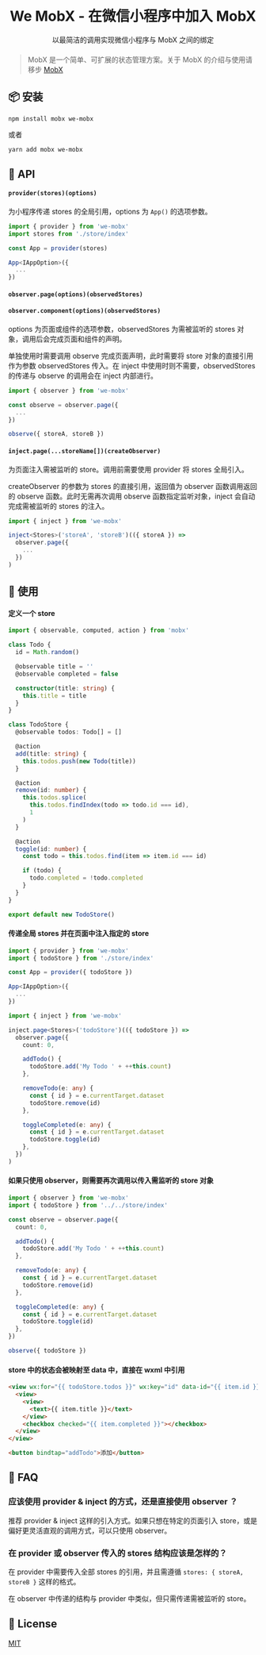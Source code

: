 <h1 align="center">We MobX - 在微信小程序中加入 MobX</h1>

<div align="center">以最简洁的调用实现微信小程序与 MobX 之间的绑定</div>

####

> MobX 是一个简单、可扩展的状态管理方案。关于 MobX 的介绍与使用请移步 [MobX](https://mobx.js.org/README.html)

## 📦 安装

```
npm install mobx we-mobx
```

或者

```
yarn add mobx we-mobx
```

## 📖 API

#### `provider(stores)(options)`

为小程序传递 stores 的全局引用，options 为 `App()` 的选项参数。

```ts
import { provider } from 'we-mobx'
import stores from './store/index'

const App = provider(stores)

App<IAppOption>({
  ...
})
```

#### `observer.page(options)(observedStores)`

#### `observer.component(options)(observedStores)`

options 为页面或组件的选项参数，observedStores 为需被监听的 stores 对象，调用后会完成页面和组件的声明。

单独使用时需要调用 observe 完成页面声明，此时需要将 store 对象的直接引用作为参数 observedStores 传入。在 inject 中使用时则不需要，observedStores 的传递与 observe 的调用会在 inject 内部进行。

```ts
import { observer } from 'we-mobx'

const observe = observer.page({
  ...
})

observe({ storeA, storeB })
```

#### `inject.page(...storeName[])(createObserver)`

为页面注入需被监听的 store。调用前需要使用 provider 将 stores 全局引入。

createObserver 的参数为 stores 的直接引用，返回值为 observer 函数调用返回的 observe 函数。此时无需再次调用 observe 函数指定监听对象，inject 会自动完成需被监听的 stores 的注入。

```ts
import { inject } from 'we-mobx'

inject<Stores>('storeA', 'storeB')(({ storeA }) =>
  observer.page({
    ...
  })
)
```

## 🏀 使用

#### 定义一个 store

```ts
import { observable, computed, action } from 'mobx'

class Todo {
  id = Math.random()

  @observable title = ''
  @observable completed = false

  constructor(title: string) {
    this.title = title
  }
}

class TodoStore {
  @observable todos: Todo[] = []

  @action
  add(title: string) {
    this.todos.push(new Todo(title))
  }

  @action
  remove(id: number) {
    this.todos.splice(
      this.todos.findIndex(todo => todo.id === id),
      1
    )
  }

  @action
  toggle(id: number) {
    const todo = this.todos.find(item => item.id === id)

    if (todo) {
      todo.completed = !todo.completed
    }
  }
}

export default new TodoStore()
```

#### 传递全局 stores 并在页面中注入指定的 store

```ts
import { provider } from 'we-mobx'
import { todoStore } from './store/index'

const App = provider({ todoStore })

App<IAppOption>({
  ...
})
```

```ts
import { inject } from 'we-mobx'

inject.page<Stores>('todoStore')(({ todoStore }) =>
  observer.page({
    count: 0,

    addTodo() {
      todoStore.add('My Todo ' + ++this.count)
    },

    removeTodo(e: any) {
      const { id } = e.currentTarget.dataset
      todoStore.remove(id)
    },

    toggleCompleted(e: any) {
      const { id } = e.currentTarget.dataset
      todoStore.toggle(id)
    },
  })
)
```

#### 如果只使用 observer，则需要再次调用以传入需监听的 store 对象

```ts
import { observer } from 'we-mobx'
import { todoStore } from '../../store/index'

const observe = observer.page({
  count: 0,

  addTodo() {
    todoStore.add('My Todo ' + ++this.count)
  },

  removeTodo(e: any) {
    const { id } = e.currentTarget.dataset
    todoStore.remove(id)
  },

  toggleCompleted(e: any) {
    const { id } = e.currentTarget.dataset
    todoStore.toggle(id)
  },
})

observe({ todoStore })
```

#### store 中的状态会被映射至 data 中，直接在 wxml 中引用

```html
<view wx:for="{{ todoStore.todos }}" wx:key="id" data-id="{{ item.id }}" bindtap="toggleCompleted">
  <view>
    <view>
      <text>{{ item.title }}</text>
    </view>
    <checkbox checked="{{ item.completed }}"></checkbox>
  </view>
</view>

<button bindtap="addTodo">添加</button>
```

## 🌟 FAQ

### 应该使用 provider & inject 的方式，还是直接使用 observer ？

推荐 provider & inject 这样的引入方式。如果只想在特定的页面引入 store，或是偏好更灵活直观的调用方式，可以只使用 observer。

### 在 provider 或 observer 传入的 stores 结构应该是怎样的？

在 provider 中需要传入全部 stores 的引用，并且需遵循 `stores: { storeA, storeB }` 这样的格式。

在 observer 中传递的结构与 provider 中类似，但只需传递需被监听的 store。

## 📄 License

[MIT](https://github.com/clancysong/we-mobx/blob/master/LICENSE)
